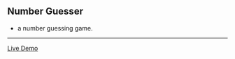 ## Number Guesser

- a number guessing game.

---
[Live Demo](https://ann-glitch.github.io/number-guesser/)